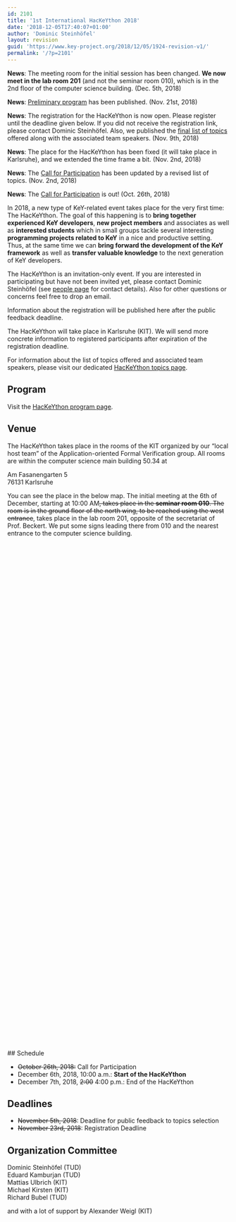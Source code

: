 ```yaml
---
id: 2101
title: '1st International HacKeYthon 2018'
date: '2018-12-05T17:40:07+01:00'
author: 'Dominic Steinhöfel'
layout: revision
guid: 'https://www.key-project.org/2018/12/05/1924-revision-v1/'
permalink: '/?p=2101'
---
```


**News**: The meeting room for the initial session has been changed. **We now meet in the lab room 201** (and not the seminar room 010), which is in the 2nd floor of the computer science building. (Dec. 5th, 2018)

**News**: [Preliminary program](https://www.key-project.org/1st-hackeython-2018/program-for-the-hackeython/) has been published. (Nov. 21st, 2018)

**News**: The registration for the HacKeYthon is now open. Please register until the deadline given below. If you did not receive the registration link, please contact Dominic Steinhöfel. Also, we published the [final list of topics](https://www.key-project.org/1st-hackeython-2018/1st-hackeython-topics/) offered along with the associated team speakers. (Nov. 9th, 2018)

**News**: The place for the HacKeYthon has been fixed (it will take place in Karlsruhe), and we extended the time frame a bit. (Nov. 2nd, 2018)

**News**: The [Call for Participation](https://www.key-project.org/1st-hackeython-2018/call-for-participation/) has been updated by a revised list of topics. (Nov. 2nd, 2018)

**News**: The [Call for Participation](https://www.key-project.org/1st-hackeython-2018/call-for-participation/) is out! (Oct. 26th, 2018)

In 2018, a new type of KeY-related event takes place for the very first time: The HacKeYthon. The goal of this happening is to **bring together experienced KeY developers**, **new project members** and associates as well as **interested students** which in small groups tackle several interesting **programming projects related to KeY** in a nice and productive setting. Thus, at the same time we can **bring forward the development of the KeY framework** as well as **transfer valuable knowledge** to the next generation of KeY developers.

The HacKeYthon is an invitation-only event. If you are interested in participating but have not been invited yet, please contact Dominic Steinhöfel (see [people page](https://www.key-project.org/about/people/) for contact details). Also for other questions or concerns feel free to drop an email.

Information about the registration will be published here after the public feedback deadline.

The HacKeYthon will take place in Karlsruhe (KIT). We will send more concrete information to registered participants after expiration of the registration deadline.

For information about the list of topics offered and associated team speakers, please visit our dedicated [HacKeYthon topics page](https://www.key-project.org/1st-hackeython-2018/1st-hackeython-topics/).

## Program

Visit the [HacKeYthon program page](https://www.key-project.org/1st-hackeython-2018/program-for-the-hackeython/).

## Venue

The HacKeYthon takes place in the rooms of the KIT organized by our “local host team” of the Application-oriented Formal Verification group. All rooms are within the computer science main building 50.34 at

Am Fasanengarten 5  
76131 Karlsruhe

You can see the place in the below map. The initial meeting at the 6th of December, starting at 10:00 AM<del>, takes place in the </del>**<del>seminar room 010</del>**<del>. The room is in the ground floor of the north wing, to be reached using the west entrance</del>, takes place in the lab room 201, opposite of the secretariat of Prof. Beckert. We put some signs leading there from 010 and the nearest entrance to the computer science building.

<div class="wp-block-columns has-2-columns"><div class="wp-block-column"><div class="wp-block-advgb-image advgb-image-block" data-image="https://www.key-project.org/wp-content/uploads/2018/12/20181205_161310.jpg" style="background-image:url( https://www.key-project.org/wp-content/uploads/2018/12/20181205_161310.jpg);height:389px;width:500px;justify-content:center;align-items:center"><a class="advgb-image-overlay" style="background-color:#2196f3" target="_blank"></a>
</div></div><div class="wp-block-column"><div class="wp-block-advgb-image advgb-image-block full-width" data-image="https://www.key-project.org/wp-content/uploads/2018/12/20181205_161321.jpg" style="background-image:url( https://www.key-project.org/wp-content/uploads/2018/12/20181205_161321.jpg);height:389px;width:500px;justify-content:center;align-items:center"><a class="advgb-image-overlay" style="background-color:#2196f3" target="_blank"></a>
</div></div></div><div class="wp-block-advgb-map advgb-map-block" style="margin:10px auto"><div class="advgb-map-content" id="advgbmap-1f680474-5634-43d2-9de5-d0e858c8389b" style="height:350px"></div><script type="text/javascript">window.addEventListener('load', function() {
                        if (typeof google === "undefined") return null;
                        var location = {
                            lat: parseFloat(49.0138324),
                            lng: parseFloat(8.4193955)
                        };
                        var map = new google.maps.Map(document.getElementById('advgbmap-1f680474-5634-43d2-9de5-d0e858c8389b'), {
                            zoom: 14,
                            center: location,
                            gestureHandling: 'cooperative',
                        });
                        var infoWindow = new google.maps.InfoWindow({
                            content: '&lt;div class="advgbmap-wrapper">&lt;h2 class="advgbmap-title">KIT Computer Science Main Building&lt;/h2>&lt;p class="advgbmap-desc">KIT building number 50.34 (Campus Süd). Initial Meeting at the 6th of December starts at 10:00 AM in the seminar room 010.&lt;/p>&lt;/div>'
                        });
                        var marker = new google.maps.Marker({
                            position: location,
                            map: map,
                            title: 'KIT Computer Science Main Building',
                            animation: google.maps.Animation.DROP,
                            icon: {
                                url: 'https://maps.gstatic.com/mapfiles/api-3/images/spotlight-poi2.png',
                                scaledSize: new google.maps.Size(27, 43),
                            },
                        });
                        marker.addListener('click', function() {
                            infoWindow.open(map, marker);
                        });
                    })</script></div>## Schedule

- <del>October 26th, 2018:</del> Call for Participation
- December 6th, 2018, 10:00 a.m.: **Start of the HacKeYthon**
- December 7th, 2018, <del>2:00</del> 4:00 p.m.: End of the HacKeYthon

## Deadlines

- <del>November 5th, 2018</del>: Deadline for public feedback to topics selection
- <del>November 23rd, 2018</del>: Registration Deadline

## Organization Committee

Dominic Steinhöfel (TUD)  
Eduard Kamburjan (TUD)  
Mattias Ulbrich (KIT)  
Michael Kirsten (KIT)  
Richard Bubel (TUD)

and with a lot of support by Alexander Weigl (KIT)